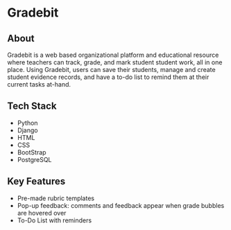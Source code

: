# Gradebit
## About
Gradebit is a web based organizational platform and educational resource where teachers can track, grade, and mark student student work, all in one place. Using Gradebit, users can save their students, manage and create student evidence records, and have a to-do list to remind them at their current tasks at-hand. 

## Tech Stack
- Python
- Django
- HTML
- CSS
- BootStrap
- PostgreSQL

## Key Features
- Pre-made rubric templates
- Pop-up feedback: comments and feedback appear when grade bubbles are hovered over
- To-Do List with reminders

